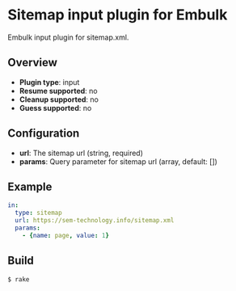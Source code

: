 # Sitemap input plugin for Embulk

Embulk input plugin for sitemap.xml.

## Overview

* **Plugin type**: input
* **Resume supported**: no
* **Cleanup supported**: no
* **Guess supported**: no

## Configuration

- **url**: The sitemap url (string, required)
- **params**: Query parameter for sitemap url (array, default: [])

## Example

```yaml
in:
  type: sitemap
  url: https://sem-technology.info/sitemap.xml
  params:
    - {name: page, value: 1}
```


## Build

```
$ rake
```

